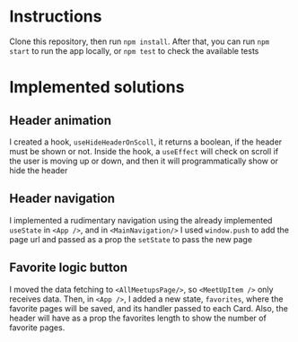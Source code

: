 # Instructions
Clone this repository, then run `npm install`. After that, you can run `npm start` to run the app locally, or `npm test` to check the available tests

# Implemented solutions

## Header animation
I created a hook, `useHideHeaderOnScoll`, it returns a boolean, if the header must be shown or not. Inside the hook, a `useEffect` will check on scroll if the user is moving up or down, and then it will programmatically show or hide the header

## Header navigation
I implemented a rudimentary navigation using the already implemented `useState` in `<App />`, and in `<MainNavigation/>` I used `window.push` to add the page url and passed as a prop the `setState` to pass the new page

## Favorite logic button
I moved the data fetching to `<AllMeetupsPage/>`, so `<MeetUpItem />` only receives data. Then, in `<App />`, I added a new state, `favorites`, where the favorite pages will be saved, and its handler passed to each Card. Also, the header will have as a prop the favorites length to show the number of favorite pages.
